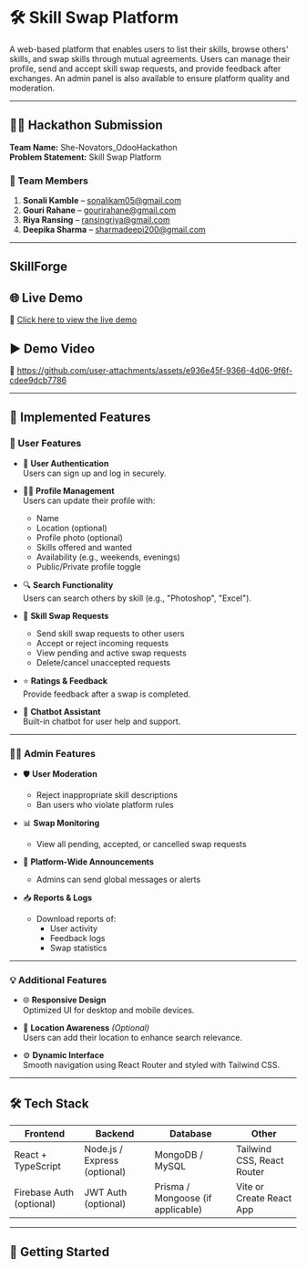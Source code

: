 # 🛠️ Skill Swap Platform

A web-based platform that enables users to list their skills, browse others' skills, and swap skills through mutual agreements. Users can manage their profile, send and accept skill swap requests, and provide feedback after exchanges. An admin panel is also available to ensure platform quality and moderation.

---

## 👩‍💻 Hackathon Submission
**Team Name:** She-Novators_OdooHackathon  
**Problem Statement:** Skill Swap Platform

### 👥 Team Members
1. **Sonali Kamble** – sonalikam05@gmail.com  
2. **Gouri Rahane** – gourirahane@gmail.com  
3. **Riya Ransing** – ransingriya@gmail.com  
4. **Deepika Sharma** – sharmadeepi200@gmail.com

---

## SkillForge
 
## 🌐 Live Demo
🔗 [Click here to view the live demo](https://she-novators-odoo-hackathon.vercel.app/)


## ▶️ Demo Video
🔗 https://github.com/user-attachments/assets/e936e45f-9366-4d06-9f6f-cdee9dcb7786



---

## 🎯 Implemented Features

### 👤 User Features
- 🔐 **User Authentication**  
  Users can sign up and log in securely.

- 🙍‍♀️ **Profile Management**  
  Users can update their profile with:
  - Name
  - Location (optional)
  - Profile photo (optional)
  - Skills offered and wanted
  - Availability (e.g., weekends, evenings)
  - Public/Private profile toggle

- 🔍 **Search Functionality**  
  Users can search others by skill (e.g., "Photoshop", "Excel").

- 🔄 **Skill Swap Requests**
  - Send skill swap requests to other users
  - Accept or reject incoming requests
  - View pending and active swap requests
  - Delete/cancel unaccepted requests

- ⭐ **Ratings & Feedback**  
  Provide feedback after a swap is completed.

- 💬 **Chatbot Assistant**  
  Built-in chatbot for user help and support.

---

### 🧑‍💼 Admin Features
- 🛡️ **User Moderation**
  - Reject inappropriate skill descriptions
  - Ban users who violate platform rules

- 📊 **Swap Monitoring**
  - View all pending, accepted, or cancelled swap requests

- 📢 **Platform-Wide Announcements**
  - Admins can send global messages or alerts

- 📥 **Reports & Logs**
  - Download reports of:
    - User activity
    - Feedback logs
    - Swap statistics

---

### 💡 Additional Features
- 🌐 **Responsive Design**  
  Optimized UI for desktop and mobile devices.

- 📍 **Location Awareness** *(Optional)*  
  Users can add their location to enhance search relevance.

- ⚙️ **Dynamic Interface**  
  Smooth navigation using React Router and styled with Tailwind CSS.

---

## 🛠️ Tech Stack

| Frontend        | Backend              | Database           | Other                    |
|-----------------|----------------------|--------------------|--------------------------|
| React + TypeScript | Node.js / Express (optional) | MongoDB / MySQL         | Tailwind CSS, React Router |
| Firebase Auth (optional) | JWT Auth (optional)     | Prisma / Mongoose (if applicable) | Vite or Create React App |

---

## 🚀 Getting Started

